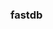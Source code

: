 <!--
 * @Author: zomem 770552117@qq.com
 * @Date: 2022-06-16 11:06:19
 * @LastEditors: zomem 770552117@qq.com
 * @LastEditTime: 2022-06-16 11:06:25
 * @FilePath: /fastdb/README.md
 * @Description: 
-->
### fastdb